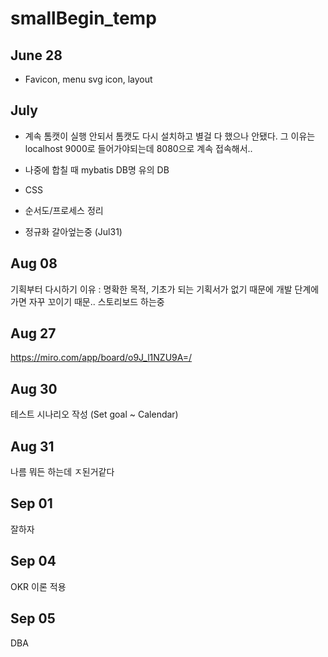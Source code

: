 # smallBegin_temp
## June 28
- Favicon, menu svg icon, layout

## July
- 계속 톰캣이 실행 안되서 톰캣도 다시 설치하고 별걸 다 했으나 안됐다.
그 이유는 localhost 9000로 들어가야되는데 8080으로 계속 접속해서..

- 나중에 합칠 때 mybatis DB명 유의
DB

- CSS
- 순서도/프로세스 정리

- 정규화 갈아엎는중 (Jul31)


## Aug 08
기획부터 다시하기 이유 : 명확한 목적, 기초가 되는 기획서가 없기 때문에 개발 단계에 가면 자꾸 꼬이기 때문..
스토리보드 하는중

## Aug 27
https://miro.com/app/board/o9J_l1NZU9A=/

## Aug 30
테스트 시나리오 작성 (Set goal ~ Calendar)

## Aug 31
나름 뭐든 하는데 ㅈ된거같다

## Sep 01
잘하자

## Sep 04
OKR 이론 적용

## Sep 05
DBA
